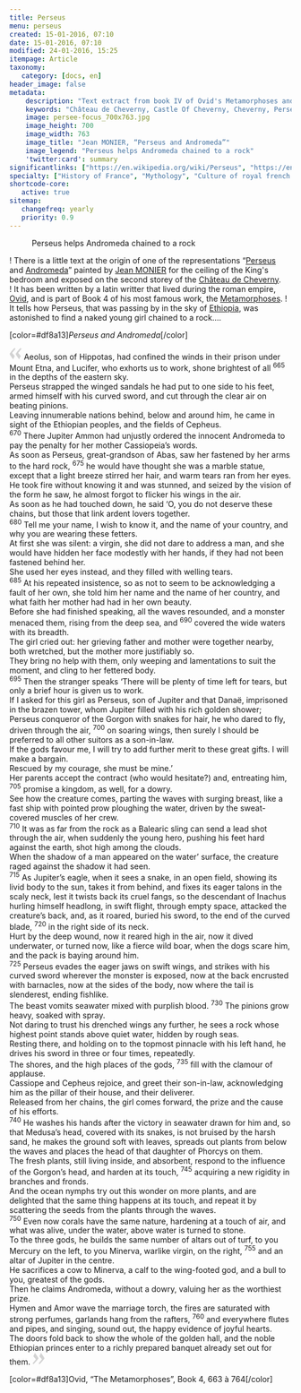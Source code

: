 ```yaml
---
title: Perseus 
menu: perseus
created: 15-01-2016, 07:10
date: 15-01-2016, 07:10
modified: 24-01-2016, 15:25
itempage: Article
taxonomy:
   category: [docs, en]
header_image: false
metadata:
    description: "Text extract from book IV of Ovid's Metamorphoses and that has inspired to painter Jean MONIER one of the pieces representing Perseus and Andromeda on the celling of the King's bedroom of the second storey of the Château de Cheverny"
    keywords: "Château de Cheverny, Castle Of Cheverny, Cheverny, Perseus and Andromeda, Andromeda, Perseus, Ovid, The Metamorphoses, Jean MONIER, Persée et Andromède"
    image: persee-focus_700x763.jpg
    image_height: 700
    image_width: 763
    image_title: "Jean MONIER, “Perseus and Andromeda”"
    image_legend: "Perseus helps Andromeda chained to a rock"
    'twitter:card': summary
significantlinks: ["https://en.wikipedia.org/wiki/Perseus", "https://en.wikipedia.org/wiki/Andromeda_(mythology)", "https://en.wikipedia.org/wiki/Jean_Monier", "https://en.wikipedia.org/wiki/Ch%C3%A2teau_de_Cheverny", "https://en.wikipedia.org/wiki/Ovid", "https://en.wikipedia.org/wiki/Metamorphoses", "https://en.wikipedia.org/wiki/Ethiopia"]
specialty: ["History of France", "Mythology", "Culture of royal french court", "Litterature of the Roman Empire", "Roman Imperial Litterature", "Château de Cheverny", "Castle Of Cheverny", "Cheverny", "Perseus and Andromeda", "Persée et Andromède", "Andromeda", "Perseus", "Jean MONIER", "Ovid", "The Metamorphoses", "Metamorphoses"]
shortcode-core:
   active: true
sitemap:
   changefreq: yearly
   priority: 0.9
---
```

<figure><picture>
<source
media="(min-width: 959px)"
sizes="(max-width: 767px) 98vw, (min-width: 959px) 50vw, 86vw"
srcset="
/user/sites/docs/pages/01.home/03.chateaux-de-la-loire/03.cheverny/02.perseus/persee-280.webp 280w,
/user/sites/docs/pages/01.home/03.chateaux-de-la-loire/03.cheverny/02.perseus/persee-380.webp 380w,
/user/sites/docs/pages/01.home/03.chateaux-de-la-loire/03.cheverny/02.perseus/persee-480.webp 480w,
/user/sites/docs/pages/01.home/03.chateaux-de-la-loire/03.cheverny/02.perseus/persee-640.webp 640w,
/user/sites/docs/pages/01.home/03.chateaux-de-la-loire/03.cheverny/02.perseus/persee_700x869.webp 700w"
type="image/webp">
<source
media="(min-width: 959px)"
sizes="(max-width: 767px) 98vw, (min-width: 959px) 50vw, 86vw"
srcset="
/user/sites/docs/pages/01.home/03.chateaux-de-la-loire/03.cheverny/02.perseus/persee-280.jpg 280w,
/user/sites/docs/pages/01.home/03.chateaux-de-la-loire/03.cheverny/02.perseus/persee-380.jpg 380w,
/user/sites/docs/pages/01.home/03.chateaux-de-la-loire/03.cheverny/02.perseus/persee-480.jpg 480w,
/user/sites/docs/pages/01.home/03.chateaux-de-la-loire/03.cheverny/02.perseus/persee-640.jpg 640w,
/user/sites/docs/pages/01.home/03.chateaux-de-la-loire/03.cheverny/02.perseus/persee_700x869.jpg 700w"
>
<source
sizes="(max-width: 767px) 98vw, (min-width: 959px) 50vw, 86vw"
srcset="
/user/sites/docs/pages/01.home/03.chateaux-de-la-loire/03.cheverny/02.perseus/persee-focus-280.webp 280w,
/user/sites/docs/pages/01.home/03.chateaux-de-la-loire/03.cheverny/02.perseus/persee-focus-380.webp 380w,
/user/sites/docs/pages/01.home/03.chateaux-de-la-loire/03.cheverny/02.perseus/persee-focus-480.webp 480w,
/user/sites/docs/pages/01.home/03.chateaux-de-la-loire/03.cheverny/02.perseus/persee-focus-640.webp 640w,
/user/sites/docs/pages/01.home/03.chateaux-de-la-loire/03.cheverny/02.perseus/persee-focus_700x763.webp 700w"
>
<img　src="/user/sites/docs/pages/01.home/03.chateaux-de-la-loire/03.cheverny/02.perseus/persee-focus_700x763.jpg" alt="Jean MONIER, “Perseus and Andromeda”"　title="Jean MONIER, “Perseus and Andromeda”" class="class-diane-img"
sizes="(max-width: 767px) 98vw, (min-width: 959px) 50vw, 86vw"
srcset="
/user/sites/docs/pages/01.home/03.chateaux-de-la-loire/03.cheverny/02.perseus/persee-focus-280.jpg 280w,
/user/sites/docs/pages/01.home/03.chateaux-de-la-loire/03.cheverny/02.perseus/persee-focus-380.jpg 380w,
/user/sites/docs/pages/01.home/03.chateaux-de-la-loire/03.cheverny/02.perseus/persee-focus-480.jpg 480w,
/user/sites/docs/pages/01.home/03.chateaux-de-la-loire/03.cheverny/02.perseus/persee-focus-640.jpg 640w,
/user/sites/docs/pages/01.home/03.chateaux-de-la-loire/03.cheverny/02.perseus/persee-focus_700x763.jpg 700w"
>
</picture><figcaption>Perseus helps Andromeda chained to a rock</figcaption></figure>

! There is a little text at the origin of one of the representations “[Perseus][1] and [Andromeda][2]” painted by [Jean MONIER][3] for the ceiling of the King's bedroom and exposed on the second storey of the [Château de Cheverny][4].  
! It has been written by a latin writter that lived during the roman empire, [Ovid][5], and is part of Book 4 of his most famous work, the [Metamorphoses][6].
! It tells how Perseus, that was passing by in the sky of [Ethiopia][7], was astonished to find a naked young girl chained to a rock....  

[color=#df8a13]*Perseus and Andromeda*[/color]

<span><svg xmlns="http://www.w3.org/2000/svg" version="1" width="22px" height="22px" viewBox="0 0 78 78" fill="lightgrey" opacity="1"><path d="M76.5 9.0009L57.0898 32.605c-.88226 1.10283-.88226 1.54397-.88226 1.76454 0 1.10286 1.76455 3.30857 2.8674 4.632l13.0167 14.99877L61.50123 74.9545 50.4727 59.51456c-2.87047-3.97028-10.80793-15.88413-10.80793-19.19267 0-1.76458.6617-2.4263 6.6171-9.7051C60.8395 12.74754 63.04522 10.98297 70.98575 3.0455L76.5 9.00092zm-38.16172 0L18.9281 32.605c-.88228 1.10283-.88228 1.54397-.88228 1.76454 0 1.10286 1.76457 3.30857 2.86742 4.632L33.92688 54.0003 23.3395 74.9545 12.30793 59.51456C9.44053 55.54428 1.5 43.63043 1.5 40.3219c0-1.76458.6617-2.4263 6.6171-9.7051C22.67475 12.74754 24.88043 10.98297 32.82097 3.0455l5.51732 5.9554z"/></svg></span> 
Aeolus, son of Hippotas, had confined the winds in their prison under Mount Etna, and Lucifer, who exhorts us to work, shone brightest of all 
<sup>665</sup> 
in the depths of the eastern sky.  
Perseus strapped the winged sandals he had put to one side to his feet, armed himself with his curved sword, and cut through the clear air on beating pinions.  
Leaving innumerable nations behind, below and around him, he came in sight of the Ethiopian peoples, and the fields of Cepheus.  
<sup>670</sup> 
There Jupiter Ammon had unjustly ordered the innocent Andromeda to pay the penalty for her mother Cassiopeia’s words.  
As soon as Perseus, great-grandson of Abas, saw her fastened by her arms to the hard rock, 
<sup>675</sup> 
he would have thought she was a marble statue, except that a light breeze stirred her hair, and warm tears ran from her eyes.  
He took fire without knowing it and was stunned, and seized by the vision of the form he saw, he almost forgot to flicker his wings in the air.  
As soon as he had touched down, he said ‘O, you do not deserve these chains, but those that link ardent lovers together.  
<sup>680</sup> 
Tell me your name, I wish to know it, and the name of your country, and why you are wearing these fetters.  
At first she was silent: a virgin, she did not dare to address a man, and she would have hidden her face modestly with her hands, if they had not been fastened behind her.  
She used her eyes instead, and they filled with welling tears.  
<sup>685</sup> 
At his repeated insistence, so as not to seem to be acknowledging a fault of her own, she told him her name and the name of her country, and what faith her mother had had in her own beauty.  
Before she had finished speaking, all the waves resounded, and a monster menaced them, rising from the deep sea, and 
<sup>690</sup> 
covered the wide waters with its breadth.  
The girl cried out: her grieving father and mother were together nearby, both wretched, but the mother more justifiably so.  
They bring no help with them, only weeping and lamentations to suit the moment, and cling to her fettered body.  
<sup>695</sup> 
Then the stranger speaks ‘There will be plenty of time left for tears, but only a brief hour is given us to work.  
If I asked for this girl as Perseus, son of Jupiter and that Danaë, imprisoned in the brazen tower, whom Jupiter filled with his rich golden shower; Perseus conqueror of the Gorgon with snakes for hair, he who dared to fly, driven through the air, 
<sup>700</sup> 
on soaring wings, then surely I should be preferred to all other suitors as a son-in-law.  
If the gods favour me, I will try to add further merit to these great gifts. I will make a bargain.  
Rescued by my courage, she must be mine.’  
Her parents accept the contract (who would hesitate?) and, entreating him, 
<sup>705</sup> 
promise a kingdom, as well, for a dowry.  
See how the creature comes, parting the waves with surging breast, like a fast ship with pointed prow ploughing the water, driven by the sweat-covered muscles of her crew.  
<sup>710</sup> 
It was as far from the rock as a Balearic sling can send a lead shot through the air, when suddenly the young hero, pushing his feet hard against the earth, shot high among the clouds.  
When the shadow of a man appeared on the water’ surface, the creature raged against the shadow it had seen.  
<sup>715</sup> 
As Jupiter’s eagle, when it sees a snake, in an open field, showing its livid body to the sun, takes it from behind, and fixes its eager talons in the scaly neck, lest it twists back its cruel fangs, so the descendant of Inachus hurling himself headlong, in swift flight, through empty space, attacked the creature’s back, and, as it roared, buried his sword, to the end of the curved blade, 
<sup>720</sup> 
in the right side of its neck.  
Hurt by the deep wound, now it reared high in the air, now it dived underwater, or turned now, like a fierce wild boar, when the dogs scare him, and the pack is baying around him.  
<sup>725</sup> 
Perseus evades the eager jaws on swift wings, and strikes with his curved sword wherever the monster is exposed, now at the back encrusted with barnacles, now at the sides of the body, now where the tail is slenderest, ending fishlike.  
The beast vomits seawater mixed with purplish blood. <sup>730</sup> The pinions grow heavy, soaked with spray.  
Not daring to trust his drenched wings any further, he sees a rock whose highest point stands above quiet water, hidden by rough seas.  
Resting there, and holding on to the topmost pinnacle with his left hand, he drives his sword in three or four times, repeatedly.  
The shores, and the high places of the gods, <sup>735</sup> fill with the clamour of applause.  
Cassiope and Cepheus rejoice, and greet their son-in-law, acknowledging him as the pillar of their house, and their deliverer.  
Released from her chains, the girl comes forward, the prize and the cause of his efforts.  
<sup>740</sup> 
He washes his hands after the victory in seawater drawn for him and, so that Medusa’s head, covered with its snakes, is not bruised by the harsh sand, he makes the ground soft with leaves, spreads out plants from below the waves and places the head of that daughter of Phorcys on them.  
The fresh plants, still living inside, and absorbent, respond to the influence of the Gorgon’s head, and harden at its touch, <sup>745</sup> acquiring a new rigidity in branches and fronds.  
And the ocean nymphs try out this wonder on more plants, and are delighted that the same thing happens at its touch, and repeat it by scattering the seeds from the plants through the waves.  
<sup>750</sup> 
Even now corals have the same nature, hardening at a touch of air, and what was alive, under the water, above water is turned to stone.  
To the three gods, he builds the same number of altars out of turf, to you Mercury on the left, to you Minerva, warlike virgin, on the right, <sup>755</sup> and an altar of Jupiter in the centre.  
He sacrifices a cow to Minerva, a calf to the wing-footed god, and a bull to you, greatest of the gods.  
Then he claims Andromeda, without a dowry, valuing her as the worthiest prize.  
Hymen and Amor wave the marriage torch, the fires are saturated with strong perfumes, garlands hang from the rafters, <sup>760</sup> and everywhere flutes and pipes, and singing, sound out, the happy evidence of joyful hearts.  
The doors fold back to show the whole of the golden hall, and the noble Ethiopian princes enter to a richly prepared banquet already set out for them.
 <span><svg xmlns="http://www.w3.org/2000/svg" version="1" width="22px" height="22px" viewBox="0 0 78 78" fill="lightgrey" opacity="1"><path d="M1.5 68.9991L20.9102 45.395c.88226-1.10283.88226-1.54397.88226-1.76454 0-1.10286-1.76455-3.30857-2.8674-4.632L5.90836 23.9997 16.49877 3.0455 27.5273 18.48544c2.87047 3.97028 10.80793 15.88413 10.80793 19.19267 0 1.76458-.6617 2.4263-6.6171 9.7051C17.1605 65.25246 14.95478 67.01703 7.01425 74.9545L1.5 68.99908zm38.16172 0L59.0719 45.395c.88228-1.10283.88228-1.54397.88228-1.76454 0-1.10286-1.76457-3.30857-2.86742-4.632L44.07312 23.9997 54.6605 3.0455l11.03157 15.43992C68.55947 22.45572 76.5 34.36957 76.5 37.6781c0 1.76458-.6617 2.4263-6.6171 9.7051C55.32526 65.25246 53.11957 67.01703 45.17904 74.9545l-5.51732-5.9554z"/></svg></span>

[color=#df8a13]Ovid, “The Metamorphoses”, Book 4, 663 à 764[/color]  

[1]: https://en.wikipedia.org/wiki/Perseus "https://en.wikipedia.org/wiki/Perseus"
[2]: https://en.wikipedia.org/wiki/Andromeda_(mythology) "https://en.wikipedia.org/wiki/Andromeda"
[3]: https://en.wikipedia.org/wiki/Jean_Monier "https://en.wikipedia.org/wiki/Jean Monier"
[4]: https://en.wikipedia.org/wiki/Ch%C3%A2teau_de_Cheverny "https://en.wikipedia.org/wiki/Château de Cheverny"
[5]: https://en.wikipedia.org/wiki/Ovid "https://en.wikipedia.org/wiki/Ovid"
[6]: https://en.wikipedia.org/wiki/Metamorphoses "https://en.wikipedia.org/wiki/Metamorphoses"
[7]: https://en.wikipedia.org/wiki/Ethiopia "https://en.wikipedia.org/wiki/Ethiopia"